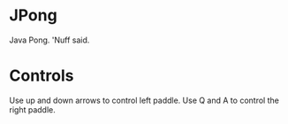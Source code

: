 # JPong
Java Pong. 'Nuff said.


# Controls
Use up and down arrows to control left paddle.
Use Q and A to control the right paddle.
